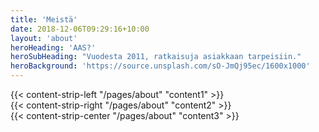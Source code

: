 ```yaml
---
title: 'Meistä'
date: 2018-12-06T09:29:16+10:00
layout: 'about'
heroHeading: 'AAS?'
heroSubHeading: "Vuodesta 2011, ratkaisuja asiakkaan tarpeisiin."
heroBackground: 'https://source.unsplash.com/sO-JmQj95ec/1600x1000'
---
```


<div>
{{< content-strip-left "/pages/about" "content1" >}}
</div>
<div>
{{< content-strip-right "/pages/about" "content2" >}}
</div>
<div>
{{< content-strip-center "/pages/about" "content3" >}}
</div>
